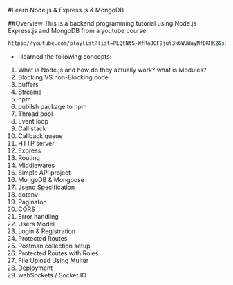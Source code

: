 #Learn Node.js & Express.js & MongoDB

##Overview
This is a backend programming tutorial using Node.js Express.js and MongoDB from a youtube course.
```bash
https://youtube.com/playlist?list=PLQtNtS-WfRa8OF9juY3k6WUWayMfDKHK2&si=EcxhwF8cOc50KVAM
```
- I learned the following concepts:
1. What is Node.js and how do they actually work? what is Modules?
2. Blocking VS non-Blocking code
3. buffers
4. Streams
5. npm
6. pubilsh package to npm
7. Thread pool
8. Event loop
9. Call stack
10. Callback queue
11. HTTP server
12. Express
13. Routing
14. Middlewares
15. Simple API project
16. MongoDB & Mongoose 
17. Jsend Specification
18. dotenv
19. Paginaton
20. CORS
21. Error handling
22. Users Model
23. Login & Registration
24. Protected Routes
25. Postman collection setup
26. Protected Routes with Roles
27. File Upload Using Multer
28. Deployment
29. webSockets / Socket.IO


